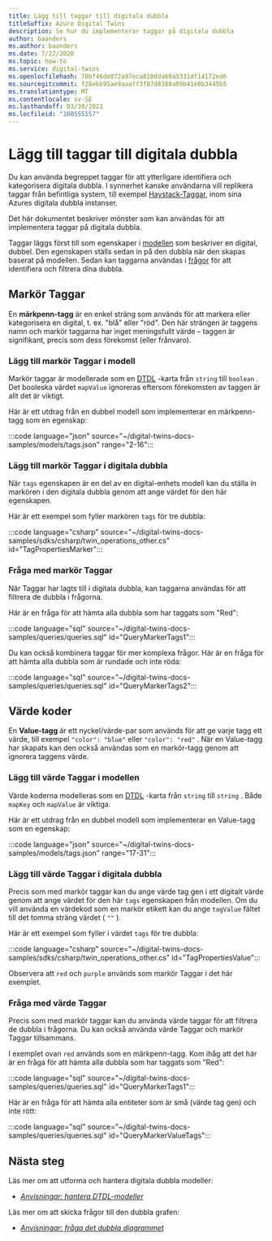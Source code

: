 ```yaml
---
title: Lägg till taggar till digitala dubbla
titleSuffix: Azure Digital Twins
description: Se hur du implementerar taggar på digitala dubbla
author: baanders
ms.author: baanders
ms.date: 7/22/2020
ms.topic: how-to
ms.service: digital-twins
ms.openlocfilehash: 70bf46de072a97eca810dda60a5331df14172ed6
ms.sourcegitcommit: f28ebb95ae9aaaff3f87d8388a09b41e0b3445b5
ms.translationtype: MT
ms.contentlocale: sv-SE
ms.lasthandoff: 03/30/2021
ms.locfileid: "100555157"
---
```

# <a name="add-tags-to-digital-twins"></a>Lägg till taggar till digitala dubbla 

Du kan använda begreppet taggar för att ytterligare identifiera och kategorisera digitala dubbla. I synnerhet kanske användarna vill replikera taggar från befintliga system, till exempel [Haystack-Taggar](https://project-haystack.org/doc/TagModel), inom sina Azures digitala dubbla instanser. 

Det här dokumentet beskriver mönster som kan användas för att implementera taggar på digitala dubbla.

Taggar läggs först till som egenskaper i [modellen](concepts-models.md) som beskriver en digital, dubbel. Den egenskapen ställs sedan in på den dubbla när den skapas baserat på modellen. Sedan kan taggarna användas i [frågor](concepts-query-language.md) för att identifiera och filtrera dina dubbla.

## <a name="marker-tags"></a>Markör Taggar 

En **märkpenn-tagg** är en enkel sträng som används för att markera eller kategorisera en digital, t. ex. "blå" eller "röd". Den här strängen är taggens namn och markör taggarna har inget meningsfullt värde – taggen är signifikant, precis som dess förekomst (eller frånvaro). 

### <a name="add-marker-tags-to-model"></a>Lägg till markör Taggar i modell 

Markör taggar är modellerade som en [DTDL](https://github.com/Azure/opendigitaltwins-dtdl/blob/master/DTDL/v2/dtdlv2.md) -karta från `string` till `boolean` . Det booleska värdet `mapValue` ignoreras eftersom förekomsten av taggen är allt det är viktigt. 

Här är ett utdrag från en dubbel modell som implementerar en märkpenn-tagg som en egenskap:

:::code language="json" source="~/digital-twins-docs-samples/models/tags.json" range="2-16":::

### <a name="add-marker-tags-to-digital-twins"></a>Lägg till markör Taggar i digitala dubbla

När `tags` egenskapen är en del av en digital-enhets modell kan du ställa in markören i den digitala dubbla genom att ange värdet för den här egenskapen. 

Här är ett exempel som fyller markören `tags` för tre dubbla:

:::code language="csharp" source="~/digital-twins-docs-samples/sdks/csharp/twin_operations_other.cs" id="TagPropertiesMarker":::

### <a name="query-with-marker-tags"></a>Fråga med markör Taggar

När Taggar har lagts till i digitala dubbla, kan taggarna användas för att filtrera de dubbla i frågorna. 

Här är en fråga för att hämta alla dubbla som har taggats som "Red": 

:::code language="sql" source="~/digital-twins-docs-samples/queries/queries.sql" id="QueryMarkerTags1":::

Du kan också kombinera taggar för mer komplexa frågor. Här är en fråga för att hämta alla dubbla som är rundade och inte röda: 

:::code language="sql" source="~/digital-twins-docs-samples/queries/queries.sql" id="QueryMarkerTags2":::

## <a name="value-tags"></a>Värde koder 

En **Value-tagg** är ett nyckel/värde-par som används för att ge varje tagg ett värde, till exempel `"color": "blue"` eller `"color": "red"` . När en Value-tagg har skapats kan den också användas som en markör-tagg genom att ignorera taggens värde. 

### <a name="add-value-tags-to-model"></a>Lägg till värde Taggar i modellen 

Värde koderna modelleras som en [DTDL](https://github.com/Azure/opendigitaltwins-dtdl/blob/master/DTDL/v2/dtdlv2.md) -karta från `string` till `string` . Både `mapKey` och `mapValue` är viktiga. 

Här är ett utdrag från en dubbel modell som implementerar en Value-tagg som en egenskap:

:::code language="json" source="~/digital-twins-docs-samples/models/tags.json" range="17-31":::

### <a name="add-value-tags-to-digital-twins"></a>Lägg till värde Taggar i digitala dubbla

Precis som med markör taggar kan du ange värde tag gen i ett digitalt värde genom att ange värdet för den här `tags` egenskapen från modellen. Om du vill använda en värdekod som en markör etikett kan du ange `tagValue` fältet till det tomma sträng värdet ( `""` ). 

Här är ett exempel som fyller i värdet `tags` för tre dubbla:

:::code language="csharp" source="~/digital-twins-docs-samples/sdks/csharp/twin_operations_other.cs" id="TagPropertiesValue":::

Observera att `red` och `purple` används som markör Taggar i det här exemplet.

### <a name="query-with-value-tags"></a>Fråga med värde Taggar

Precis som med markör taggar kan du använda värde taggar för att filtrera de dubbla i frågorna. Du kan också använda värde Taggar och markör Taggar tillsammans.

I exemplet ovan `red` används som en märkpenn-tagg. Kom ihåg att det här är en fråga för att hämta alla dubbla som har taggats som "Red": 

:::code language="sql" source="~/digital-twins-docs-samples/queries/queries.sql" id="QueryMarkerTags1":::

Här är en fråga för att hämta alla entiteter som är små (värde tag gen) och inte rött: 

:::code language="sql" source="~/digital-twins-docs-samples/queries/queries.sql" id="QueryMarkerValueTags":::

## <a name="next-steps"></a>Nästa steg

Läs mer om att utforma och hantera digitala dubbla modeller:
* [*Anvisningar: hantera DTDL-modeller*](how-to-manage-model.md)

Läs mer om att skicka frågor till den dubbla grafen:
* [*Anvisningar: fråga det dubbla diagrammet*](how-to-query-graph.md)